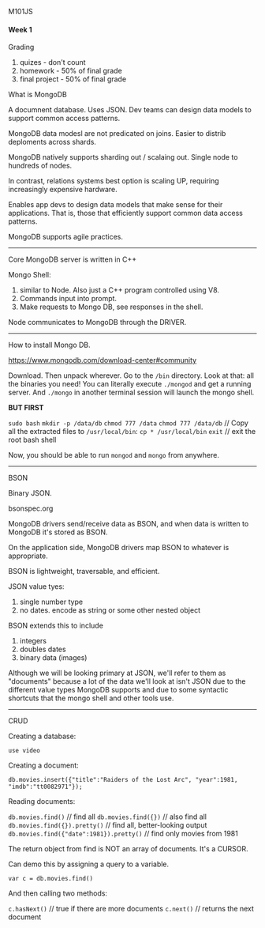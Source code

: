 M101JS

#### Week 1

Grading

1. quizes - don't count
2. homework - 50% of final grade
3. final project - 50% of final grade

What is MongoDB

A documnent database.
Uses JSON.
Dev teams can design data models to support common access patterns.

MongoDB data modesl are not predicated on joins. Easier to distrib deploments across shards.

MongoDB natively supports sharding out / scalaing out. Single node to hundreds of nodes.

In contrast, relations systems best option is scaling UP, requiring increasingly expensive hardware.

Enables app devs to design data models that make sense for their applications. That is, those that efficiently support common data access patterns.

MongoDB supports agile practices.

--------------

Core MongoDB server is written in C++

Mongo Shell:

1. similar to Node. Also just a C++ program controlled using V8.
2. Commands input into prompt.
3. Make requests to Mongo DB, see responses in the shell.

Node communicates to MongoDB through the DRIVER.

--------------

How to install Mongo DB.

https://www.mongodb.com/download-center#community

Download. Then unpack wherever. Go to the `/bin` directory. Look at that: all the binaries you need! You can literally execute `./mongod` and get a running server. And `./mongo` in another terminal session will launch the mongo shell.

**BUT FIRST**

`sudo bash`
`mkdir -p /data/db`
`chmod 777 /data`
`chmod 777 /data/db`
// Copy all the extracted files to `/usr/local/bin`:
`cp * /usr/local/bin`
`exit`  // exit the root bash shell

Now, you should be able to run `mongod` and `mongo` from anywhere.

----------------

BSON

Binary JSON.

bsonspec.org

MongoDB drivers send/receive data as BSON, and when data is written to MongoDB it's stored as BSON.

On the application side, MongoDB drivers map BSON to whatever is appropriate.

BSON is lightweight, traversable, and efficient.

JSON value tyes:
1. single number type
2. no dates. encode as string or some other nested object

BSON extends this to include
1. integers
2. doubles dates
3. binary data (images)

Although we will be looking primary at JSON, we'll refer to them as "documents" because a lot of the data we'll look at isn't JSON due to the different value types MongoDB supports and due to some syntactic shortcuts that the mongo shell and other tools use.

-----------

CRUD

Creating a database:

`use video`

Creating a document:

`db.movies.insert({"title":"Raiders of the Lost Arc", "year":1981, "imdb":"tt0082971"});
`

Reading documents:

`db.movies.find()`    // find all
`db.movies.find({})`  // also find all
`db.movies.find({}).pretty()`  // find all, better-looking output
`db.movies.find({"date":1981}).pretty()`  // find only movies from 1981

The return object from find is NOT an array of documents. It's a CURSOR.

Can demo this by assigning a query to a variable.

`var c = db.movies.find()`

And then calling two methods:

`c.hasNext()`  // true if there are more documents
`c.next()`  // returns the next document

